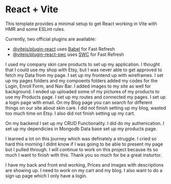 # React + Vite

This template provides a minimal setup to get React working in Vite with HMR and some ESLint rules.

Currently, two official plugins are available:

- [@vitejs/plugin-react](https://github.com/vitejs/vite-plugin-react/blob/main/packages/plugin-react/README.md) uses [Babel](https://babeljs.io/) for Fast Refresh
- [@vitejs/plugin-react-swc](https://github.com/vitejs/vite-plugin-react-swc) uses [SWC](https://swc.rs/) for Fast Refresh

I used my company skin care products to set up my application. I thought that I could use my shop with Etsy, but I was never able to get approved to fetch my Data from my page. 
I set up my frontend up with wireframes. I set up my pages folders and my compoents folders added my codes for the Login, Enroll Form, and Nav Bar. I added images to my site as well for background. I ended up uploaded some of my pictures of my products to use my Products page.
I set up my routes and connected my pages. I set up a login page with email. On my Blog page you can search for different things on our site about skin care. I did not finish setting up my blog, wasted too much time on Etsy. I also did not finish setting up my cart.

On my backend I set up my CRUD Functionality. I did do my authenication. I set up my dependicies in Mongodb Data base set up my products page. 

I learned a lot on this journey which was definately a struggle. I cried so hard this morning I didnt know if I was going to be able to present my page but I pulled through. I will continue to work on this project because its so much I want to finish with this. Thank you so much for be a great insturtor.

I have my back and front end working, Prices and images with descriptions are showing up. I need to work on my cart and my blog. I also want to do a sign up page which I only have a login. 
